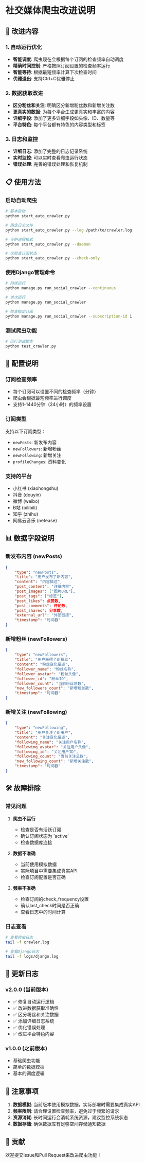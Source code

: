 # 社交媒体爬虫改进说明

## 🚀 改进内容

### 1. 自动运行优化
- **智能调度**: 爬虫现在会根据每个订阅的检查频率自动调度
- **精确时间控制**: 严格按照订阅设置的检查频率运行
- **智能等待**: 根据最短频率计算下次检查时间
- **优雅退出**: 支持Ctrl+C优雅停止

### 2. 数据获取改进
- **区分粉丝和关注**: 明确区分新增粉丝数和新增关注数
- **更真实的数据**: 为每个平台生成更真实和丰富的内容
- **详细字段**: 添加了更多详细字段如头像、ID、数量等
- **平台特色**: 每个平台都有特色的内容类型和标签

### 3. 日志和监控
- **详细日志**: 添加了完整的日志记录系统
- **实时监控**: 可以实时查看爬虫运行状态
- **错误处理**: 完善的错误处理和恢复机制

## 📋 使用方法

### 启动自动爬虫
```bash
# 基本启动
python start_auto_crawler.py

# 指定日志文件
python start_auto_crawler.py --log /path/to/crawler.log

# 守护进程模式
python start_auto_crawler.py --daemon

# 仅检查订阅状态
python start_auto_crawler.py --check-only
```

### 使用Django管理命令
```bash
# 持续运行
python manage.py run_social_crawler --continuous

# 单次运行
python manage.py run_social_crawler

# 检查指定订阅
python manage.py run_social_crawler --subscription-id 1
```

### 测试爬虫功能
```bash
# 运行测试脚本
python test_crawler.py
```

## 🔧 配置说明

### 订阅检查频率
- 每个订阅可以设置不同的检查频率（分钟）
- 爬虫会根据最短频率进行调度
- 支持1-1440分钟（24小时）的频率设置

### 订阅类型
支持以下订阅类型：
- `newPosts`: 新发布内容
- `newFollowers`: 新增粉丝
- `newFollowing`: 新增关注
- `profileChanges`: 资料变化

### 支持的平台
- 小红书 (xiaohongshu)
- 抖音 (douyin)
- 微博 (weibo)
- B站 (bilibili)
- 知乎 (zhihu)
- 网易云音乐 (netease)

## 📊 数据字段说明

### 新发布内容 (newPosts)
```json
{
    "type": "newPosts",
    "title": "用户发布了新内容",
    "content": "内容描述",
    "post_content": "详细内容",
    "post_images": ["图片URL"],
    "post_tags": ["标签"],
    "post_likes": 点赞数,
    "post_comments": 评论数,
    "post_shares": 分享数,
    "external_url": "外部链接",
    "timestamp": "时间戳"
}
```

### 新增粉丝 (newFollowers)
```json
{
    "type": "newFollowers",
    "title": "用户获得了新粉丝",
    "content": "粉丝变化描述",
    "follower_name": "粉丝名称",
    "follower_avatar": "粉丝头像",
    "follower_id": "粉丝ID",
    "follower_count": "当前粉丝总数",
    "new_followers_count": "新增粉丝数",
    "timestamp": "时间戳"
}
```

### 新增关注 (newFollowing)
```json
{
    "type": "newFollowing",
    "title": "用户关注了新用户",
    "content": "关注变化描述",
    "following_name": "关注用户名称",
    "following_avatar": "关注用户头像",
    "following_id": "关注用户ID",
    "following_count": "当前关注总数",
    "new_following_count": "新增关注数",
    "timestamp": "时间戳"
}
```

## 🛠️ 故障排除

### 常见问题

1. **爬虫不运行**
   - 检查是否有活跃订阅
   - 确认订阅状态为 'active'
   - 检查数据库连接

2. **数据不准确**
   - 当前使用模拟数据
   - 实际项目中需要集成真实API
   - 检查订阅配置是否正确

3. **频率不准确**
   - 检查订阅的check_frequency设置
   - 确认last_check时间是否正确
   - 查看日志中的时间计算

### 日志查看
```bash
# 查看爬虫日志
tail -f crawler.log

# 查看Django日志
tail -f logs/django.log
```

## 🔄 更新日志

### v2.0.0 (当前版本)
- ✅ 修复自动运行逻辑
- ✅ 改进数据获取准确性
- ✅ 区分粉丝和关注数据
- ✅ 添加详细日志系统
- ✅ 优化错误处理
- ✅ 改进平台特色内容

### v1.0.0 (之前版本)
- 基础爬虫功能
- 简单的数据模拟
- 基本的调度逻辑

## 📝 注意事项

1. **数据模拟**: 当前版本使用模拟数据，实际部署时需要集成真实API
2. **频率限制**: 请合理设置检查频率，避免过于频繁的请求
3. **资源消耗**: 长时间运行会消耗系统资源，建议监控系统状态
4. **数据存储**: 确保数据库有足够空间存储通知数据

## 🤝 贡献

欢迎提交Issue和Pull Request来改进爬虫功能！ 